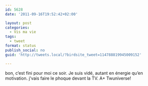 ```yaml
---
id: 5628
date: '2011-09-16T19:52:42+02:00'

layout: post
categories:
  - Vis ma vie
tags:
  - tweet
format: status
publish_social: no
guid: 'http://tweets.local/?birdsite_tweet=114788819945009152'

---
```


bon, c’est fini pour moi ce soir. Je suis vidé, autant en énergie qu’en motivation. j’vais faire le phoque devant la TV. A+ Twuniverse!
